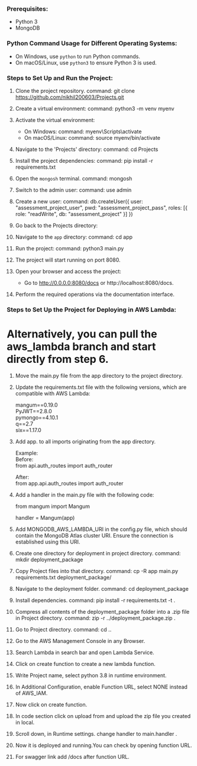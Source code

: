 ### Prerequisites:

- Python 3
- MongoDB


### Python Command Usage for Different Operating Systems:

- On Windows, use `python` to run Python commands.
- On macOS/Linux, use `python3` to ensure Python 3 is used.


### Steps to Set Up and Run the Project:

1. Clone the project repository.
    command: git clone https://github.com/nikhil200603/Projects.git

2. Create a virtual environment:
    command: python3 -m venv myenv

3. Activate the virtual environment:
    - On Windows:
        command: myenv\Scripts\activate
    - On macOS/Linux:
        command: source myenv/bin/activate

4. Navigate to the 'Projects' directory:
    command: cd Projects

5. Install the project dependencies:
    command: pip install -r requirements.txt

6. Open the `mongosh` terminal.
    command: mongosh

7. Switch to the admin user:
    command: use admin

8. Create a new user:
    command: db.createUser({
                user: "assessment_project_user",
                pwd: "assessment_project_pass",
                roles: [{ role: "readWrite", db: "assessment_project" }]
             })

9. Go back to the Projects directory:

10. Navigate to the `app` directory:
    command: cd app

11. Run the project:
    command: python3 main.py

12. The project will start running on port 8080.

13. Open your browser and access the project:
    - Go to http://0.0.0.0:8080/docs or http://localhost:8080/docs.

14. Perform the required operations via the documentation interface.


### Steps to Set Up the Project for Deploying in AWS Lambda:

# Alternatively, you can pull the aws_lambda branch and start directly from step 6.

1. Move the main.py file from the app directory to the project directory.

2. Update the requirements.txt file with the following versions, which are compatible with AWS Lambda:

   mangum==0.19.0  
   PyJWT==2.8.0  
   pymongo==4.10.1  
   q==2.7  
   six==1.17.0

3. Add app. to all imports originating from the app directory.

   Example:  
   Before:  
   from api.auth_routes import auth_router

   After:  
   from app.api.auth_routes import auth_router

4. Add a handler in the main.py file with the following code:

   from mangum import Mangum

   handler = Mangum(app)

5. Add MONGODB_AWS_LAMBDA_URI in the config.py file, which should contain the MongoDB Atlas cluster URI. Ensure the connection is established using this URI.

6. Create one directory for deployment in project directory.
    command: mkdir deployment_package

7. Copy Project files into that directory.
    command: cp -R app main.py requirements.txt deployment_package/

8. Navigate to the deployment folder.
    command: cd deployment_package

9. Install dependencies.
    command: pip install -r requirements.txt -t .

10. Compress all contents of the deployment_package folder into a .zip file in Project directory.
    command: zip -r ../deployment_package.zip .

11. Go to Project directory.
    command: cd ..

12. Go to the AWS Management Console in any Browser. 

13. Search Lambda in search bar and open Lambda Service.

14. Click on create function to create a new lambda function.

15. Write Project name, select python 3.8 in runtime environment.

16. In Additional Configuration, enable Function URL, select NONE instead of AWS_IAM.

17. Now click on create function.

18. In code section click on upload from and upload the zip file you created in local.

19. Scroll down, in Runtime settings. change handler to main.handler .

20. Now it is deployed and running.You can check by opening function URL.

21. For swagger link add /docs after function URL.
